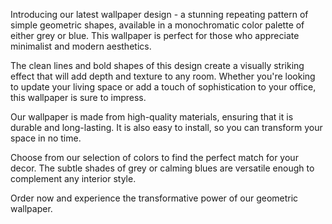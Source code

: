 <!--
Write me content for website with wallpaper "A wallpaper with a repeating pattern of simple geometric shapes, in a monochromatic color palette such as grey or blue."
-->

<!--font:Poppins-->

Introducing our latest wallpaper design - a stunning repeating pattern of simple geometric shapes, available in a monochromatic color palette of either grey or blue. This wallpaper is perfect for those who appreciate minimalist and modern aesthetics.

The clean lines and bold shapes of this design create a visually striking effect that will add depth and texture to any room. Whether you're looking to update your living space or add a touch of sophistication to your office, this wallpaper is sure to impress.

Our wallpaper is made from high-quality materials, ensuring that it is durable and long-lasting. It is also easy to install, so you can transform your space in no time.

Choose from our selection of colors to find the perfect match for your decor. The subtle shades of grey or calming blues are versatile enough to complement any interior style.

Order now and experience the transformative power of our geometric wallpaper.
